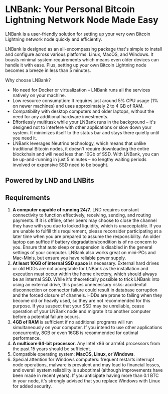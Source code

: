 # LNBank: Your Personal Bitcoin Lightning Network Node Made Easy

LNBank is a user-friendly solution for setting up your very own Bitcoin Lightning network node quickly and efficiently.

LNBank is designed as an all-encompassing package that's simple to install and configure across various platforms: Linux, MacOS, and Windows. It boasts minimal system requirements which means even older devices can handle it with ease. Plus, setting up your own Bitcoin Lightning node becomes a breeze in less than 5 minutes.

Why choose LNBank?

- No need for Docker or virtualization – LNBank runs all the services natively on your machine.
- Low resource consumption: It requires just around 5% CPU usage (1% on newer machines) and uses approximately 2 to 4 GB of RAM.
- Compatibility with desktop computers and older laptops, without the need for any additional hardware investments.
- Effortlessly multitask while your LNBank runs in the background – it's designed not to interfere with other applications or slow down your system. It minimizes itself to the status bar and stays there quietly until you need it.
- LNBank leverages Neutrino technology, which means that unlike traditional Bitcoin nodes, it doesn't require downloading the entire blockchain and will need less than 10Gb of SSD. With LNBank, you can be up-and-running in just 5 minutes – no lengthy waiting periods involved
  or expensive SSD need to be bought.

## Powered by LND and LNBits

## Requirements

1. **A computer capable of running 24/7**. LND requires constant connectivity to function effectively, receiving, sending, and routing payments. If it is offline, other peers may choose to close the channel they have with you due to locked liquidity, which is unacceptable. If you are unable to fulfill this requirement, please reconsider participating at a later time when you are prepared to assume the responsibility. An older laptop can suffice if battery degradation/condition is of no concern to you. Ensure that auto sleep or suspension is disabled in the general settings of your computer. LNBank also works great on mini-PCs and Mac-Minis, but ensure you have reliable power supply.
2. **At least 10GB of internal SSD space** is necessary. External hard drives or old HDDs are not acceptable for LNBank as the installation and execution must occur within the home directory, which should always be an internal SSD. While it's theoretically possible to trick LNBank into using an external drive, this poses unnecessary risks: accidental disconnection or connector failure could result in database corruption and the forced closure of channels. HDDs are prone to failing when they become old or heavily used, so they are not recommended for this purpose. If you suspect that your SSD may be unreliable, cease operation of your LNBank node and migrate it to another computer before a potential failure occurs.
3. **4GB of RAM** is sufficient if no additional programs will run simultaneously on your computer. If you intend to use other applications concurrently, 8GB or even 16GB is recommended for optimal performance.
4. **A multicore 64-bit processor**. Any Intel x86 or arm64 processors from the past 15 years should be sufficient.
5. Compatible operating system: **MacOS, Linux, or Windows**.
6. Special attention for Windows computers: frequent restarts interrupt node operations, malware is prevalent and may lead to financial losses, and overall system reliability is suboptimal (although improvements have been made in recent years). If you anticipate having more than 0.1 BTC in your node, it's strongly advised that you replace Windows with Linux for added security.
